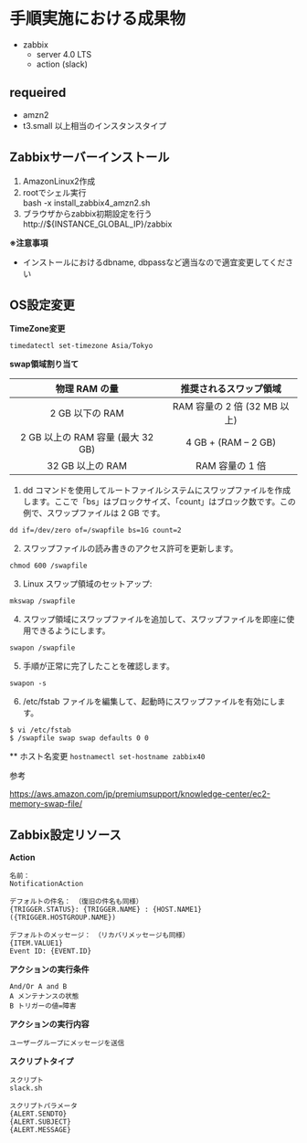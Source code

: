 # 手順実施における成果物
- zabbix
  - server 4.0 LTS
  - action (slack)

## requeired
- amzn2
- t3.small 以上相当のインスタンスタイプ

## Zabbixサーバーインストール
1. AmazonLinux2作成
2. rootでシェル実行  
bash -x install_zabbix4_amzn2.sh
3. ブラウザからzabbix初期設定を行う  
http://${INSTANCE_GLOBAL_IP}/zabbix

**※注意事項**
- インストールにおけるdbname, dbpassなど適当なので適宜変更してください


## OS設定変更
**TimeZone変更**
```
timedatectl set-timezone Asia/Tokyo
```
**swap領域割り当て**

|  物理 RAM の量 | 推奨されるスワップ領域 |
| :---: | :---: |
|  2 GB 以下の RAM | RAM 容量の 2 倍 (32 MB 以上) |
|  2 GB 以上の RAM 容量 (最大 32 GB) | 4 GB + (RAM – 2 GB) |
|  32 GB 以上の RAM | RAM 容量の 1 倍 |

1.    dd コマンドを使用してルートファイルシステムにスワップファイルを作成します。ここで「bs」はブロックサイズ、「count」はブロック数です。この例で、スワップファイルは 2 GB です。

```dd if=/dev/zero of=/swapfile bs=1G count=2```

2.    スワップファイルの読み書きのアクセス許可を更新します。 

```chmod 600 /swapfile```

3.    Linux スワップ領域のセットアップ: 

```mkswap /swapfile```

4.    スワップ領域にスワップファイルを追加して、スワップファイルを即座に使用できるようにします。 

```swapon /swapfile```

5.    手順が正常に完了したことを確認します。 

```swapon -s```

6.    /etc/fstab ファイルを編集して、起動時にスワップファイルを有効にします。

```
$ vi /etc/fstab
$ /swapfile swap swap defaults 0 0
```

** ホスト名変更
```hostnamectl set-hostname zabbix40```

参考

https://aws.amazon.com/jp/premiumsupport/knowledge-center/ec2-memory-swap-file/

## Zabbix設定リソース
**Action**
```
名前：
NotificationAction

デフォルトの件名： （復旧の件名も同様）
{TRIGGER.STATUS}: {TRIGGER.NAME} : {HOST.NAME1}({TRIGGER.HOSTGROUP.NAME})

デフォルトのメッセージ：　（リカバリメッセージも同様）
{ITEM.VALUE1}
Event ID: {EVENT.ID}
```
**アクションの実行条件**
```
And/Or A and B
A メンテナンスの状態
B トリガーの値=障害
```
**アクションの実行内容**
```
ユーザーグループにメッセージを送信
```
**スクリプトタイプ**
```
スクリプト
slack.sh

スクリプトパラメータ
{ALERT.SENDTO}
{ALERT.SUBJECT}
{ALERT.MESSAGE}
```
